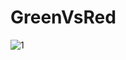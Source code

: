 # GreenVsRed
![1](https://user-images.githubusercontent.com/62670567/88056516-5c5fac80-cb69-11ea-946a-63f40999bce1.jpg)
